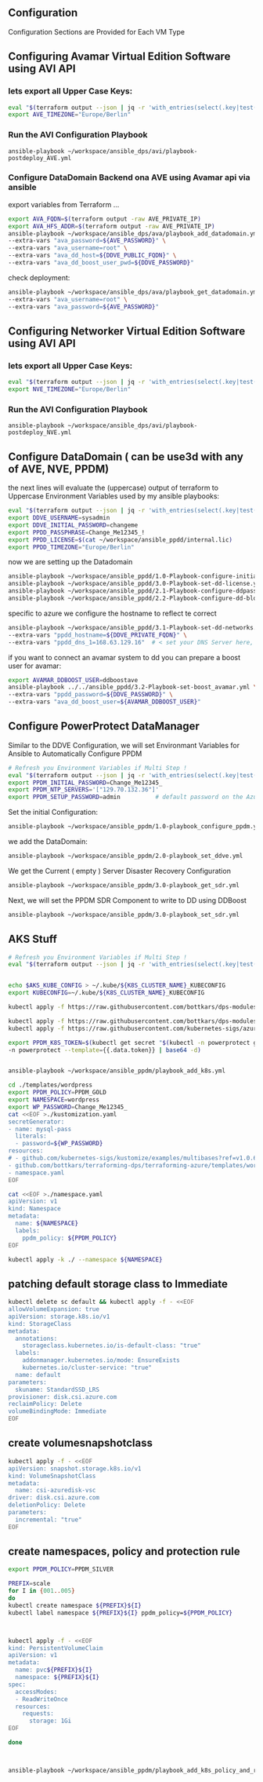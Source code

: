 ## Configuration
Configuration Sections are Provided for Each VM Type

## Configuring Avamar Virtual Edition Software using AVI API

### lets export all Upper Case Keys:
```bash
eval "$(terraform output --json | jq -r 'with_entries(select(.key|test("^[A-Z]+"))) | keys[] as $key | "export \($key)=\"\(.[$key].value)\""')"
export AVE_TIMEZONE="Europe/Berlin"
```
### Run the AVI Configuration Playbook
```
ansible-playbook ~/workspace/ansible_dps/avi/playbook-postdeploy_AVE.yml
```
### Configure DataDomain Backend ona  AVE using Avamar api via ansible
export variables from Terraform ...
```bash
export AVA_FQDN=$(terraform output -raw AVE_PRIVATE_IP)
export AVA_HFS_ADDR=$(terraform output -raw AVE_PRIVATE_IP)
ansible-playbook ~/workspace/ansible_dps/ava/playbook_add_datadomain.yml \
--extra-vars "ava_password=${AVE_PASSWORD}" \
--extra-vars "ava_username=root" \
--extra-vars "ava_dd_host=${DDVE_PUBLIC_FQDN}" \
--extra-vars "ava_dd_boost_user_pwd=${DDVE_PASSWORD}"
```
check deployment:
```bash
ansible-playbook ~/workspace/ansible_dps/ava/playbook_get_datadomain.yml \
--extra-vars "ava_username=root" \
--extra-vars "ava_password=${AVE_PASSWORD}"
```
## Configuring Networker Virtual Edition Software using AVI API

### lets export all Upper Case Keys:
```bash
eval "$(terraform output --json | jq -r 'with_entries(select(.key|test("^[A-Z]+"))) | keys[] as $key | "export \($key)=\"\(.[$key].value)\""')"
export NVE_TIMEZONE="Europe/Berlin"
```
### Run the AVI Configuration Playbook
```
ansible-playbook ~/workspace/ansible_dps/avi/playbook-postdeploy_NVE.yml
```

## Configure DataDomain  ( can be use3d with any of AVE, NVE, PPDM)
the next lines will evaluate the (uppercase) output of terraform to Uppercase Environment Variables used by my ansible playbooks:

```bash
eval "$(terraform output --json | jq -r 'with_entries(select(.key|test("^[A-Z]+"))) | keys[] as $key | "export \($key)=\"\(.[$key].value)\""')"
export DDVE_USERNAME=sysadmin
export DDVE_INITIAL_PASSWORD=changeme
export PPDD_PASSPHRASE=Change_Me12345_!
export PPDD_LICENSE=$(cat ~/workspace/ansible_ppdd/internal.lic) 
export PPDD_TIMEZONE="Europe/Berlin"
```

now we are setting up the Datadomain

```bash
ansible-playbook ~/workspace/ansible_ppdd/1.0-Playbook-configure-initial-password.yml
ansible-playbook ~/workspace/ansible_ppdd/3.0-Playbook-set-dd-license.yml
ansible-playbook ~/workspace/ansible_ppdd/2.1-Playbook-configure-ddpassphrase.yml
ansible-playbook ~/workspace/ansible_ppdd/2.2-Playbook-configure-dd-block.yml
```

specific to azure we configure the hostname to reflect te correct  
```bash
ansible-playbook ~/workspace/ansible_ppdd/3.1-Playbook-set-dd-networks.yml \
--extra-vars "ppdd_hostname=${DDVE_PRIVATE_FQDN}" \
--extra-vars "ppdd_dns_1=168.63.129.16"  # < set your DNS Server here, this is internal Azure DNS
```

if you want to connect an avamar system to dd you can prepare a boost user for avamar:

```bash
export AVAMAR_DDBOOST_USER=ddboostave
ansible-playbook ../../ansible_ppdd/3.2-Playbook-set-boost_avamar.yml \
--extra-vars "ppdd_password=${DDVE_PASSWORD}" \
--extra-vars "ava_dd_boost_user=${AVAMAR_DDBOOST_USER}"
```

## Configure PowerProtect DataManager

Similar to the DDVE Configuration, we will set Environmant Variables for Ansible to Automatically Configure PPDM

```bash
# Refresh you Environment Variables if Multi Step !
eval "$(terraform output --json | jq -r 'with_entries(select(.key|test("^[A-Z]+"))) | keys[] as $key | "export \($key)=\"\(.[$key].value)\""')"
export PPDM_INITIAL_PASSWORD=Change_Me12345_
export PPDM_NTP_SERVERS='["129.70.132.36"]'
export PPDM_SETUP_PASSWORD=admin          # default password on the Azure PPDM
```


Set the initial Configuration:    
```bash
ansible-playbook ~/workspace/ansible_ppdm/1.0-playbook_configure_ppdm.yml

```

we add the DataDomain:  

```bash
ansible-playbook ~/workspace/ansible_ppdm/2.0-playbook_set_ddve.yml 
```

We get the Current ( empty ) Server Disaster Recovery Configuration
```bash
ansible-playbook ~/workspace/ansible_ppdm/3.0-playbook_get_sdr.yml
```

Next, we will set the PPDM SDR Component to write to DD using DDBoost
```bash
ansible-playbook ~/workspace/ansible_ppdm/3.0-playbook_set_sdr.yml
```


## AKS Stuff
```bash
# Refresh you Environment Variables if Multi Step !
eval "$(terraform output --json | jq -r 'with_entries(select(.key|test("^[A-Z]+"))) | keys[] as $key | "export \($key)=\"\(.[$key].value)\""')"


echo $AKS_KUBE_CONFIG > ~/.kube/${K8S_CLUSTER_NAME}_KUBECONFIG
export KUBECONFIG=~/.kube/${K8S_CLUSTER_NAME}_KUBECONFIG

kubectl apply -f https://raw.githubusercontent.com/bottkars/dps-modules/main/ci/templates/ppdm/ppdm-discovery.yaml

kubectl apply -f https://raw.githubusercontent.com/bottkars/dps-modules/main/ci/templates/ppdm/ppdm-controller-rbac.yaml
kubectl apply -f https://raw.githubusercontent.com/kubernetes-sigs/azuredisk-csi-driver/master/deploy/example/snapshot/storageclass-azuredisk-snapshot.yaml

export PPDM_K8S_TOKEN=$(kubectl get secret "$(kubectl -n powerprotect get secret | grep ppdm-dis | awk '{print $1}')" \
-n powerprotect --template={{.data.token}} | base64 -d)


ansible-playbook ~/workspace/ansible_ppdm/playbook_add_k8s.yml 
```

```bash
cd ./templates/wordpress
export PPDM_POLICY=PPDM_GOLD
export NAMESPACE=wordpress
export WP_PASSWORD=Change_Me12345_
cat <<EOF >./kustomization.yaml
secretGenerator:
- name: mysql-pass
  literals:
  - password=${WP_PASSWORD}
resources:
# - github.com/kubernetes-sigs/kustomize/examples/multibases?ref=v1.0.6
- github.com/bottkars/terraforming-dps/terraforming-azure/templates/wordpress?ref=azure_to_tf1.x
- namespace.yaml
EOF

cat <<EOF >./namespace.yaml
apiVersion: v1
kind: Namespace
metadata:
  name: ${NAMESPACE}
  labels: 
    ppdm_policy: ${PPDM_POLICY}
EOF

kubectl apply -k ./ --namespace ${NAMESPACE}

```

## patching default storage class to Immediate
```bash
kubectl delete sc default && kubectl apply -f - <<EOF
allowVolumeExpansion: true
apiVersion: storage.k8s.io/v1
kind: StorageClass
metadata:
  annotations:
    storageclass.kubernetes.io/is-default-class: "true"
  labels:
    addonmanager.kubernetes.io/mode: EnsureExists
    kubernetes.io/cluster-service: "true"
  name: default
parameters:
  skuname: StandardSSD_LRS
provisioner: disk.csi.azure.com
reclaimPolicy: Delete
volumeBindingMode: Immediate
EOF
```
## create volumesnapshotclass
```bash
kubectl apply -f - <<EOF
apiVersion: snapshot.storage.k8s.io/v1
kind: VolumeSnapshotClass
metadata:
  name: csi-azuredisk-vsc
driver: disk.csi.azure.com
deletionPolicy: Delete
parameters:
  incremental: "true"
EOF

```
## create namespaces, policy and protection rule
```bash
export PPDM_POLICY=PPDM_SILVER

PREFIX=scale
for I in {001..005}
do
kubectl create namespace ${PREFIX}${I}
kubectl label namespace ${PREFIX}${I} ppdm_policy=${PPDM_POLICY}



kubectl apply -f - <<EOF
kind: PersistentVolumeClaim
apiVersion: v1
metadata:
  name: pvc${PREFIX}${I}
  namespace: ${PREFIX}${I} 
spec:
  accessModes:
  - ReadWriteOnce 
  resources:
    requests:
      storage: 1Gi
EOF

done



ansible-playbook ~/workspace/ansible_ppdm/playbook_add_k8s_policy_and_rule.yml
```